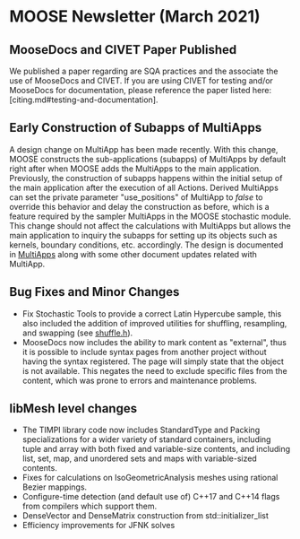 # MOOSE Newsletter (March 2021)


## MooseDocs and CIVET Paper Published

We published a paper regarding are SQA practices and the associate the use of MooseDocs and CIVET.
If you are using CIVET for testing and/or MooseDocs for documentation, please reference the
paper listed here: [citing.md#testing-and-documentation].

## Early Construction of Subapps of MultiApps

A design change on MultiApp has been made recently. With this change, MOOSE constructs
the sub-applications (subapps) of MultiApps by default right after when MOOSE adds the
MultiApps to the main application. Previously, the construction of subapps happens
within the initial setup of the main application after the execution of all Actions.
Derived MultiApps can set the private parameter "use_positions" of MultiApp to *false*
to override this behavior and delay the construction as before, which is a feature
required by the sampler MultiApps in the MOOSE stochastic module. This change should
not affect the calculations with MultiApps but allows the main application to inquiry
the subapps for setting up its objects such as kernels, boundary conditions, etc.
accordingly. The design is documented in [MultiApps](syntax/MultiApps/index.md) along
with some other document updates related with MultiApp.

## Bug Fixes and Minor Changes

- Fix Stochastic Tools to provide a correct Latin Hypercube sample, this also included the addition
  of improved utilities for shuffling, resampling, and swapping (see [shuffle.h](https://github.com/idaholab/moose/blob/next/framework/include/utils/Shuffle.h)).
- MooseDocs now includes the ability to mark content as "external", thus it is possible to include
  syntax pages from another project without having the syntax registered. The page will simply state
  that the object is not available. This negates the need to exclude specific files from the content,
  which was prone to errors and maintenance problems.

## libMesh level changes

- The TIMPI library code now includes StandardType and Packing
  specializations for a wider variety of standard containers,
  including tuple and array with both fixed and variable-size
  contents, and including list, set, map, and unordered sets and maps
  with variable-sized contents.
- Fixes for calculations on IsoGeometricAnalysis meshes using rational
  Bezier mappings.
- Configure-time detection (and default use of) C++17 and C++14
  flags from compilers which support them.
- DenseVector and DenseMatrix construction from std::initializer\_list
- Efficiency improvements for JFNK solves
